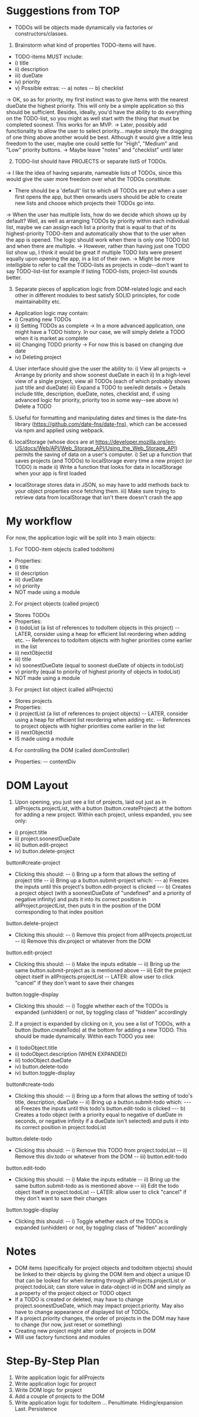 # Suggestions from TOP

- TODOs will be objects made dynamically via factories or constructors/classes.

1. Brainstorm what kind of properties TODO-items will have.

- TODO-items MUST include:
- i) title
- ii) description
- iii) dueDate
- iv) priority
- v) Possible extras:
-- a) notes
-- b) checklist

-> OK, so as for priority, my first instinct was to give items with the nearest dueDate the highest priority. This will only be a simple application so this should be sufficient. Besides, ideally, you'd have the ability to do everything on the TODO-list, so you might as well start with the thing that must be completed soonest. This works for an MVP.
-> Later, possibly add functionality to allow the user to select priority... maybe simply the dragging of one thing above another would be best. Although it would give a little less freedom to the user, maybe one could settle for "High", "Medium" and "Low" priority buttons.
-> Maybe leave "notes" and "checklist" until later

2. TODO-list should have PROJECTS or separate listS of TODOs.

-> I like the idea of having separate, nameable lists of TODOs, since this would give the user more freedom over what the TODOs constitute.

- There should be a 'default' list to which all TODOs are put when a user first opens the app, but then onwards users should be able to create new lists and choose which projects their TODOs go into.

-> When the user has multiple lists, how do we decide which shows up by default? Well, as well as arranging TODOs by priority within each individual list, maybe we can assign each list a priority that is equal to that of its highest-priority TODO-item and automatically show that to the user when the app is opened. The logic should work when there is only one TODO list and when there are multiple.
-> However, rather than having just one TODO list show up, I think it would be great if multiple TODO lists were present equally upon opening the app, in a list of their own.
-> Might be more intelligible to refer to call the TODO-lists as projects in code--don't want to say TODO-list-list for example if listing TODO-lists, project-list sounds better.

3. Separate pieces of application logic from DOM-related logic and each other in different modules to best satisfy SOLID principles, for code maintainability etc.

- Application logic may contain:
- i) Creating new TODOs
- ii) Setting TODOs as complete
-> In a more advanced application, one might have a TODO history. In our case, we 
will simply delete a TODO when it is market as complete
- iii) Changing TODO priority
-> For now this is based on changing due date
- iv) Deleting project

4. User interface should give the user the ability to:
i) View all projects
-> Arrange by priority and show soonest dueDate in each
ii) In a high-level view of a single project, view all TODOs (each of which probably shows just title and dueDate)
iii) Expand a TODO to see/edit details
-> Details include title, description, dueDate, notes, checklist and, if using advanced logic for priority, priority too in some way--see above
iv) Delete a TODO

5. Useful for formatting and manipulating dates and times is the date-fns library (https://github.com/date-fns/date-fns), which can be accessed via npm and applied using webpack.

6. localStorage (whose docs are at https://developer.mozilla.org/en-US/docs/Web/API/Web_Storage_API/Using_the_Web_Storage_API) permits the saving of data on a user's computer.
i) Set up a function that saves projects (and TODOs) to localStorage every time a new project (or TODO) is made
ii) Write a function that looks for data in localStorage when your app is first loaded
- localStorage stores data in JSON, so may have to add methods back to your object properties once fetching them.
iii) Make sure trying to retrieve data from localStorage that isn't there doesn't crash the app


# My workflow

For now, the application logic will be split into 3 main objects:

1. For TODO-item objects (called todoItem)
- Properties:
- i) title
- ii) description
- iii) dueDate
- iv) priority
- NOT made using a module

2. For project objects (called project)
- Stores TODOs
- Properties:
- i) todoList (a list of references to todoItem objects in this project)
-- LATER, consider using a heap for efficient list reordering when adding etc.
-- References to todoItem objects with higher priorities come earlier in the list
- ii) nextObjectId
- iii) title
- iv) soonestDueDate (equal to soonest dueDate of objects in todoList)
- v) priority (equal to priority of highest priority of objects in todoList)
- NOT made using a module

3. For project list object (called allProjects)
- Stores projects
- Properties:
- i) projectList (a list of references to project objects)
-- LATER, consider using a heap for efficient list reordering when adding etc.
-- References to project objects with higher priorities come earlier in the list
- ii) nextObjectId
- IS made using a module

4. For controlling the DOM (called domController)
- Properties:
-- contentDiv


# DOM Layout

1. Upon opening, you just see a list of projects, laid out just as in allProjects.projectList, with a button (button.createProject) at the bottom for adding a new project. Within each project, unless expanded, you see only:
- i) project.title
- ii) project.soonestDueDate
- iii) button.edit-project
- iv) button.delete-project

button#create-project
- Clicking this should:
-- i) Bring up a form that allows the setting of project title
-- ii) Bring up a button.submit-project which: 
--- a) Freezes the inputs until this project's button.edit-project is clicked
--- b) Creates a project object (with a soonestDueDate of "undefined" and a priority of negative infinity) and puts it into its correct position in allProject.projectList, then puts it in the position of the DOM corresponding to that index position

button.delete-project
- Clicking this should:
-- i) Remove this project from allProjects.projectList
-- ii) Remove this div.project or whatever from the DOM

button.edit-project
- Clicking this should:
-- i) Make the inputs editable
-- ii) Bring up the same button.submit-project as is mentioned above
-- iii) Edit the project object itself in allProjects.projectList
-- LATER: allow user to click "cancel" if they don't want to save their changes

button.toggle-display
- Clicking this should:
-- i) Toggle whether each of the TODOs is expanded (unhidden) or not, by toggling class of "hidden" accordingly


2. If a project is expanded by clicking on it, you see a list of TODOs, with a button (button.createTodo) at the bottom for adding a new TODO. This should be made dynamically. Within each TODO you see:
- i) todoObject.title
- ii) todoObject.description (WHEN EXPANDED)
- iii) todoObject.dueDate
- iv) button.delete-todo
- iv) button.toggle-display

button#create-todo
- Clicking this should:
-- i) Bring up a form that allows the setting of todo's title, description, dueDate
-- ii) Bring up a button.submit-todo which: 
--- a) Freezes the inputs until this todo's button.edit-todo is clicked
--- b) Creates a todo object (with a priority equal to negative of dueDate in seconds, or negative infinity if a dueDate isn't selected) and puts it into its correct position in project.todoList

button.delete-todo
- Clicking this should:
-- i) Remove this TODO from project.todoList
-- ii) Remove this div.todo or whatever from the DOM
-- iii) button.edit-todo

button.edit-todo
- Clicking this should:
-- i) Make the inputs editable
-- ii) Bring up the same button.submit-todo as is mentioned above
-- iii) Edit the todo object itself in project.todoList
-- LATER: allow user to click "cancel" if they don't want to save their changes

button.toggle-display
- Clicking this should:
-- i) Toggle whether each of the TODOs is expanded (unhidden) or not, by toggling class of "hidden" accordingly

# Notes

- DOM items (specifically for project objects and todoItem objects) should be linked to their objects by giving the DOM item and object a unique ID that can be looked for when iterating through allProjects.projectList or project.todoList; can store value in data-object-id in DOM and simply as a property of the project object or TODO object
- If a TODO is created or deleted, may have to change project.soonestDueDate, which may impact project.priority. May also have to change appearance of displayed list of TODOs.
- If a project.priority changes, the order of projects in the DOM may have to change (for now, just reset or something)
- Creating new project might alter order of projects in DOM
- Will use factory functions and modules


# Step-By-Step Plan

1. Write application logic for allProjects
2. Write application logic for project
3. Write DOM logic for project
4. Add a couple of projects to the DOM
5. Write application logic for todoItem
...
Penultimate. Hiding/expansion
Last. Persistence